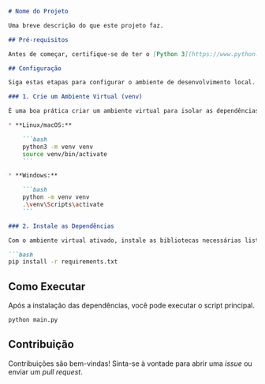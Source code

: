 ```markdown
# Nome do Projeto

Uma breve descrição do que este projeto faz.

## Pré-requisitos

Antes de começar, certifique-se de ter o [Python 3](https://www.python.org/downloads/) instalado em sua máquina.

## Configuração

Siga estas etapas para configurar o ambiente de desenvolvimento local.

### 1. Crie um Ambiente Virtual (venv)

É uma boa prática criar um ambiente virtual para isolar as dependências do projeto.

* **Linux/macOS:**

    ```bash
    python3 -m venv venv
    source venv/bin/activate
    ```

* **Windows:**

    ```bash
    python -m venv venv
    .\venv\Scripts\activate
    ```

### 2. Instale as Dependências

Com o ambiente virtual ativado, instale as bibliotecas necessárias listadas no arquivo `requirements.txt`.

```bash
pip install -r requirements.txt
```

## Como Executar

Após a instalação das dependências, você pode executar o script principal.

```bash
python main.py
```

## Contribuição

Contribuições são bem-vindas! Sinta-se à vontade para abrir uma *issue* ou enviar um *pull request*.
```